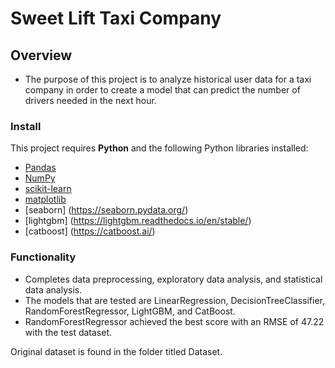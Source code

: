 # Sweet Lift Taxi Company

## Overview

* The purpose of this project is to analyze historical user data for a taxi company in order to create a model that can predict the number of drivers needed in the next hour.

### Install

This project requires **Python** and the following Python libraries installed:

- [Pandas](http://pandas.pydata.org/)
- [NumPy](http://www.numpy.org/)
- [scikit-learn](http://scikit-learn.org/stable/)
- [matplotlib](http://matplotlib.org/)
- [seaborn] (https://seaborn.pydata.org/)
- [lightgbm] (https://lightgbm.readthedocs.io/en/stable/)
- [catboost] (https://catboost.ai/)

### Functionality

* Completes data preprocessing, exploratory data analysis, and statistical data analysis.
* The models that are tested are LinearRegression, DecisionTreeClassifier, RandomForestRegressor, LightGBM, and CatBoost.
* RandomForestRegressor achieved the best score with an RMSE of 47.22 with the test dataset. 

Original dataset is found in the folder titled Dataset.